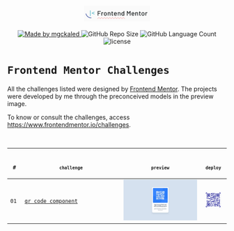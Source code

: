 <!-- markdownlint-disable MD033 -->
<!-- markdownlint-disable MD041 -->

<div align="center">
  <a href="https://www.frontendmentor.io/" target="_blank" rel="noopener noreferrer" ><img width="30%" src="./.github/assets/frontend-mentor-logo.png" /></a>
</div>

<br>

<div align="center">
  <a href="https://github.com/mgckaled">
    <img alt="Made by mgckaled" src="https://img.shields.io/badge/made%20by-mgckaled-yellow">
  </a>
  <img alt="GitHub Repo Size" src="https://img.shields.io/github/repo-size/mgckaled/frontend-mentor-challenges">
  <img alt="GitHub Language Count" src="https://img.shields.io/github/languages/count/mgckaled/frontend-mentor-challenges">
  <img alt="license" src="https://img.shields.io/github/license/mgckaled/frontend-mentor-challenges">
</div>

# `Frontend Mentor Challenges`

All the challenges listed were designed by [Frontend Mentor](https://www.frontendmentor.io/home). The projects were developed by me through the preconceived models in the preview image.

To know or consult the challenges, access <https://www.frontendmentor.io/challenges>.

<p align="center">
<br>  
  <table>
    <thead>
      <tr>
        <th align="center">
          <img width="20" height="1">
          <p>
            <code>#</code>
          </p>
        </th>
        <th align="center">
          <img width="250" height="1">
          <p>
            <small>
              <code>challenge</code>
            </small>
          </p>
        </th>
        <th align="center">
          <img width="201" height="1">
          <p align="center">
            <small>
              <code>preview</code>
            </small>
          </p>
        </th>
        <th align="center">
            <img width="50" height="1">
            <p align="center">
                <small>
                <code>deploy</code>
                </small>
            </p>
        </th>
      </tr>
    </thead>
    <tbody>
        <tr>
          <td><code>01</code></td>
          <td><a href="https://github.com/mgckaled/frontend-mentor-challenges/tree/main/qr-code-component" target="_blank" rel="noopener noreferrer"><code>qr code component</code></a></td>
          <td align="center"><img width="200px" src="./qr-code-component/template/assets/design/desktop-design.jpg"/></td>
          <td align="center"><a href="https://mgckaled.github.io/frontend-mentor-challenges/qr-code-component/template/" target="_blank" ><img width="40px" src="./qr-code-component/template/assets/favicon/favicon-64x64.svg" /></a></td>
        </tr>
    </tbody>
  </table>
</p>
